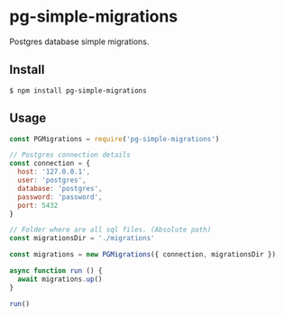 # pg-simple-migrations

Postgres database simple migrations. 

## Install

```
$ npm install pg-simple-migrations
```

## Usage

```js
const PGMigrations = require('pg-simple-migrations')

// Postgres connection details
const connection = {
  host: '127.0.0.1',
  user: 'postgres',
  database: 'postgres',
  password: 'password',
  port: 5432
}

// Folder where are all sql files. (Absolute path)
const migrationsDir = './migrations'

const migrations = new PGMigrations({ connection, migrationsDir })

async function run () {
  await migrations.up()
}

run()
```
